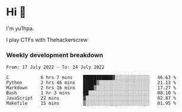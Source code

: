 # Hi 👋

I'm yu1hpa.

I play CTFs with Thehackerscrew

### Weekly development breakdown

<!--START_SECTION:waka-->

```text
From: 17 July 2022 - To: 24 July 2022

C            6 hrs 7 mins    ███████████▓░░░░░░░░░░░░░   46.63 %
Python       2 hrs 46 mins   █████▒░░░░░░░░░░░░░░░░░░░   21.13 %
Markdown     2 hrs 16 mins   ████▒░░░░░░░░░░░░░░░░░░░░   17.27 %
Bash         1 hr 3 mins     ██░░░░░░░░░░░░░░░░░░░░░░░   08.10 %
JavaScript   22 mins         ▓░░░░░░░░░░░░░░░░░░░░░░░░   02.87 %
Makefile     15 mins         ▒░░░░░░░░░░░░░░░░░░░░░░░░   01.95 %
```

<!--END_SECTION:waka-->

